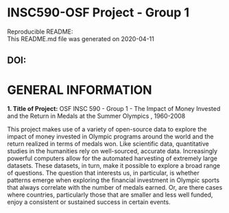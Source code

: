 # INSC590-OSF Project - Group 1  
Reproducible README:  
This README.md file was generated on 2020-04-11
## DOI:

# GENERAL INFORMATION
**1. Title of Project:** OSF INSC 590 - Group 1 - The Impact of Money Invested and the Return in  Medals at the Summer Olympics , 1960-2008

This project makes use of a variety of open-source data to explore the impact of money invested in Olympic programs around the world and the return realized in terms of medals won. Like scientific data, quantitative studies in the humanities rely on well-sourced, accurate data. Increasingly powerful computers allow for the automated harvesting of extremely large datasets. These datasets, in turn, make it possible to explore a broad range of questions. The question that interests us, in particular, is whether patterns emerge when exploring the financial investment in Olympic sports that always correlate with the number of medals earned. Or, are there cases where countries, particularly those that are smaller and less well funded, enjoy a consistent or sustained success in certain events.
